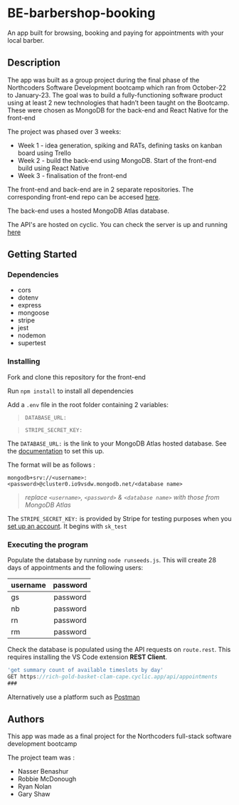 # BE-barbershop-booking

An app built for browsing, booking and paying for appointments with your local barber.

## Description

The app was built as a group project during the final phase of the Northcoders Software Development bootcamp which ran from October-22 to January-23. The goal was to build a fully-functioning software product using at least 2 new technologies that hadn’t been taught on the Bootcamp. These were chosen as MongoDB for the back-end and React Native for the front-end

The project was phased over 3 weeks:

- Week 1 - idea generation, spiking and RATs, defining tasks on kanban board using Trello
- Week 2 - build the back-end using MongoDB. Start of the front-end build using React Native
- Week 3 - finalisation of the front-end

The front-end and back-end are in 2 separate repositories. The corresponding front-end repo can be accesed [here](https://github.com/g4ry5haw/FE-barbershop-booking).

The back-end uses a hosted MongoDB Atlas database.

The API's are hosted on cyclic. You can check the server is up and running [here](https://rich-gold-basket-clam-cape.cyclic.app/api/health)

## Getting Started

### Dependencies

- cors
- dotenv
- express
- mongoose
- stripe
- jest
- nodemon
- supertest

### Installing

Fork and clone this repository for the front-end

Run `npm install` to install all dependencies

Add a `.env` file in the root folder containing 2 variables:

> `DATABASE_URL:`

> `STRIPE_SECRET_KEY:`

The `DATABASE_URL:` is the link to your MongoDB Atlas hosted database. See the [documentation](https://www.mongodb.com/docs/atlas/getting-started/) to set this up.

The format will be as follows :

`mongodb+srv://<username>:<password>@cluster0.io9vsdw.mongodb.net/<database name>`

> _replace `<username>`, `<password>` & `<database name>` with those from MongoDB Atlas_

The `STRIPE_SECRET_KEY:` is provided by Stripe for testing purposes when you [set up an account](https://dashboard.stripe.com/register). It begins with `sk_test`

### Executing the program

Populate the database by running `node runseeds.js`. This will create 28 days of appointments and the following users:

| **username** | **password** |
| ------------ | :----------: |
| gs           |   password   |
| nb           |   password   |
| rn           |   password   |
| rm           |   password   |

Check the database is populated using the API requests on `route.rest`. This requires installing the VS Code extension **REST Client**.

```javascript
'get summary count of available timeslots by day'
GET https://rich-gold-basket-clam-cape.cyclic.app/api/appointments
###
```

Alternatively use a platform such as [Postman](https://www.postman.com/)

## Authors

This app was made as a final project for the Northcoders full-stack software development bootcamp

The project team was :

- Nasser Benashur
- Robbie McDonough
- Ryan Nolan
- Gary Shaw
